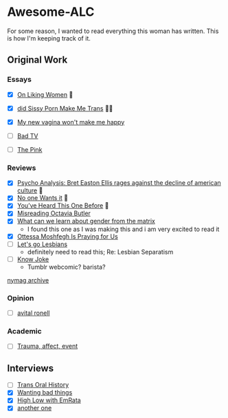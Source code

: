 # Awesome-ALC

For some reason, I wanted to read everything this woman has written. This is how I'm keeping track of it. 

## Original Work
### Essays
- [X] [On Liking Women](https://www.nplusonemag.com/issue-30/essays/on-liking-women/) 💜
- [X] [did Sissy Porn Make Me Trans](https://www.google.com/url?sa=t&source=web&rct=j&opi=89978449&url=https://static1.squarespace.com/static/5a9b1c0812b13f48e686fdc4/t/5a9c17e1f9619a449856c4fe/1520179170246/Chu-Did%2BSissy%2BPorn%2BMake%2BMe%2BTrans%2520percent3F%2B%2520percent28QD2%2520percent29.pdf&ved=2ahUKEwiU1b6glJCCAxWqtokEHcvMDCMQFnoECA0QAQ&usg=AOvVaw10ggY7t0pzzb075SD5Q5X6) 💜😂
- [X] [My new vagina won't make me happy](https://www.nytimes.com/2018/11/24/opinion/sunday/vaginoplasty-transgender-medicine.html)
- [ ] [Bad TV](https://www.nplusonemag.com/issue-31/politics/bad-tv/)
- [ ] [The Pink](https://www.nplusonemag.com/issue-34/politics/the-pink/)


### Reviews
- [X] [Psycho Analysis: Bret Easton Ellis rages against the decline of american culture](https://www.bookforum.com/print/2601/bret-easton-ellis-rages-against-the-decline-of-american-culture-20825) 💜
- [X] [No one Wants it](https://www.affidavit.art/articles/no-one-wants-it) 💜
- [X] [You’ve Heard This One Before](https://www.vulture.com/article/maggie-nelson-on-freedom-review.html) 💜
- [X] [Misreading Octavia Butler](https://www.vulture.com/article/octavia-e-butler-why-we-misread-her.html#_ga=2.186093865.1016277990.1698200963-353012500.1698084853)
- [X] [What can we learn about gender from the matrix](https://www.vulture.com/2019/02/what-the-matrix-can-teach-us-about-gender.html#_ga=2.223137819.1016277990.1698200963-353012500.1698084853)
    - I found this one as I was making this and i am very excited to read it
- [X] [Ottessa Moshfegh Is Praying for Us](https://www.vulture.com/article/ottessa-moshfegh-lapvona-review.html)
- [ ] [Let's go Lesbians](https://www.artforum.com/features/andrea-long-chu-on-jill-johnstons-separatism-243563/) 
    - definitely need to read this; Re: Lesbian Separatism
- [ ] [Know Joke](https://www.artforum.com/columns/andrea-long-chu-on-alex-norriss-_webcomic-name_-238356/)
    - Tumblr webcomic? barista?

[nymag archive](https://nymag.com/author/andrea-long-chu/)

### Opinion 
- [ ] [avital ronell](https://www.chronicle.com/article/i-worked-with-avital-ronell-i-believe-her-accuser/)

### Academic 
- [ ] [Trauma, affect, event](https://www.womenandperformance.org/bonus-articles-1/andrea-long-chu-27-3)

## Interviews
- [ ] [Trans Oral History](https://nyctransoralhistory.org/interview/andrea-long-chu/)
- [X] [Wanting bad things](https://thepointmag.com/dialogue/wanting-bad-things-andrea-long-chu-responds-amia-srinivasan/)
- [X] [High Low with EmRata](https://spotify.link/V0yeeiwOaEb)
- [X] [another one](https://www.novembermag.com/content/andrea-long-chu)
